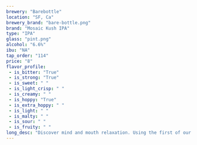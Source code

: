 ```yaml
---
brewery: "Barebottle"
location: "SF, Ca"
brewery_brand: "bare-bottle.png"
brand: "Mosaic Kush IPA"
type: "IPA"
glass: "pint.png"
alcohol: "6.6%"
ibu: "NA"
tap_order: "114"
price: "8"
flavor_profile:
 - is_bitter: "True"
 - is_strong: "True"
 - is_sweet: " "
 - is_light_crisp: " "
 - is_creamy: " "
 - is_hoppy: "True"
 - is_extra_hoppy: " "
 - is_light: " "
 - is_malty: " "
 - is_sour: " "
 - is_fruity: " "
long_desc: "Discover mind and mouth relaxation. Using the first of our 2018 Mosaic crop, we hand-selected these hop buds for maximum aroma and flavor, with notes of berry, dank nuggs & piney citrus."
---
```


